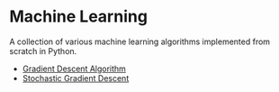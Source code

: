 # Machine Learning

A collection of various machine learning algorithms implemented from scratch in Python.

- [Gradient Descent Algorithm](https://en.wikipedia.org/wiki/Gradient_descent)
- [Stochastic Gradient Descent](https://en.wikipedia.org/wiki/Stochastic_gradient_descent)